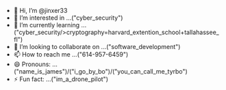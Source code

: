 - 👋 Hi, I’m @jinxer33
- 👀 I’m interested in ...("cyber_security")
- 🌱 I’m currently learning ...("cyber_security/>cryptography=harvard_extention_school+tallahassee_fl")
- 💞️ I’m looking to collaborate on ...("software_development")
- 📫 How to reach me ...("614-957-6459")
- 😄 Pronouns: ...("name_is_james")/("i_go_by_bo")/("you_can_call_me_tyrbo")
- ⚡ Fun fact: ...("im_a_drone_pilot")

<!---
jinxer33/jinxer33 is a ✨ special ✨ repository because its `README.md` (this file) appears on your GitHub profile.
You can click the Preview link to take a look at your changes.
--->
